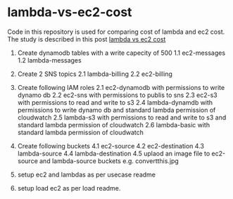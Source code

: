 # lambda-vs-ec2-cost

Code in this repository is used for comparing cost of lambda and ec2 cost. The study is described in this post [lambda vs ec2 cost](http://www.theabcofcloud.com/lambda-vs-ec2-cost/)

1. Create dynamodb tables with a write capecity of 500
1.1 ec2-messages
1.2 lambda-messages

2. Create 2 SNS topics
2.1 lambda-billing
2.2 ec2-billing

3. Create following IAM roles
2.1 ec2-dynamodb with permissions to write dynamo db
2.2 ec2-sns with permissions to publis to sns
2.3 ec2-s3 with permissions to read and write to s3
2.4 lambda-dynamdb with permissions to write dynamo db and standard lambda permission of cloudwatch
2.5 lambda-s3 with permissions to read and write to s3 and standard lambda permission of cloudwatch
2.6 lambda-basic with standard lambda permission of cloudwatch

4. Create following buckets
4.1 ec2-source
4.2 ec2-destination
4.3 lambda-source
4.4 lambda-destination
4.5 uplaod an image file to ec2-source and lambda-source buckets e.g. convertthis.jpg

5. setup ec2 and lambdas as per usecase readme

6. setup load ec2 as per load readme.

